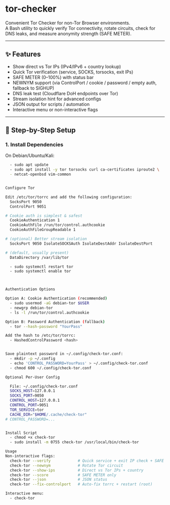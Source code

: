 # tor-checker  
Convenient Tor Checker for non-Tor Browser environments.  
A Bash utility to quickly verify Tor connectivity, rotate circuits, check for DNS leaks, and measure anonymity strength (SAFE METER).

---

## ✨ Features
- Show direct vs Tor IPs (IPv4/IPv6 + country lookup)
- Quick Tor verification (service, SOCKS, torsocks, exit IPs)
- SAFE METER (0–100%) with status bar
- NEWNYM support (via ControlPort / cookie / password / empty auth, fallback to SIGHUP)
- DNS leak test (Cloudflare DoH endpoints over Tor)
- Stream isolation hint for advanced configs
- JSON output for scripts / automation
- Interactive menu or non-interactive flags

---

## 🚀 Step-by-Step Setup

### 1. Install Dependencies
On Debian/Ubuntu/Kali:
```bash
  - sudo apt update
  - sudo apt install -y tor torsocks curl ca-certificates iproute2 \
  - netcat-openbsd vim-common


Configure Tor

Edit /etc/tor/torrc and add the following configuration:
  SocksPort 9050
  ControlPort 9051

# Cookie auth is simplest & safest
  CookieAuthentication 1
  CookieAuthFile /run/tor/control.authcookie
  CookieAuthFileGroupReadable 1

# (optional) Better stream isolation
  SocksPort 9050 IsolateSOCKSAuth IsolateDestAddr IsolateDestPort

# (default, usually present)
  DataDirectory /var/lib/tor

  - sudo systemctl restart tor
  - sudo systemctl enable tor



Authentication Options

Option A: Cookie Authentication (recommended)
  - sudo usermod -aG debian-tor $USER
  - newgrp debian-tor
  - ls -l /run/tor/control.authcookie

Option B: Password Authentication (fallback)
  - tor --hash-password "YourPass"

Add the hash to /etc/tor/torrc:
  - HashedControlPassword <hash>


Save plaintext password in ~/.config/check-tor.conf:
  - mkdir -p ~/.config
  - echo 'CONTROL_PASSWORD=YourPass' > ~/.config/check-tor.conf
  - chmod 600 ~/.config/check-tor.conf

Optional Per-User Config

  File: ~/.config/check-tor.conf
  SOCKS_HOST=127.0.0.1
  SOCKS_PORT=9050
  CONTROL_HOST=127.0.0.1
  CONTROL_PORT=9051
  TOR_SERVICE=tor
  CACHE_DIR="$HOME/.cache/check-tor"
# CONTROL_PASSWORD=...


Install Script
  - chmod +x check-tor
  - sudo install -m 0755 check-tor /usr/local/bin/check-tor

Usage
Non-interactive flags:
  check-tor --verify            # Quick service + exit IP check + SAFE METER
  check-tor --newnym            # Rotate Tor circuit
  check-tor --show-ips          # Direct vs Tor IPs + country
  check-tor --score             # SAFE METER only
  check-tor --json              # JSON status
  check-tor --fix-controlport   # Auto-fix torrc + restart (root)

Interactive menu:
  - check-tor




